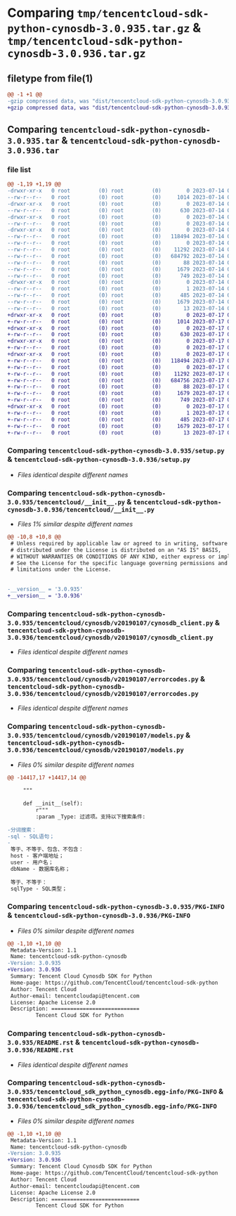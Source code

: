 # Comparing `tmp/tencentcloud-sdk-python-cynosdb-3.0.935.tar.gz` & `tmp/tencentcloud-sdk-python-cynosdb-3.0.936.tar.gz`

## filetype from file(1)

```diff
@@ -1 +1 @@
-gzip compressed data, was "dist/tencentcloud-sdk-python-cynosdb-3.0.935.tar", last modified: Fri Jul 14 00:21:39 2023, max compression
+gzip compressed data, was "dist/tencentcloud-sdk-python-cynosdb-3.0.936.tar", last modified: Mon Jul 17 00:22:41 2023, max compression
```

## Comparing `tencentcloud-sdk-python-cynosdb-3.0.935.tar` & `tencentcloud-sdk-python-cynosdb-3.0.936.tar`

### file list

```diff
@@ -1,19 +1,19 @@
-drwxr-xr-x   0 root         (0) root         (0)        0 2023-07-14 00:21:39.000000 tencentcloud-sdk-python-cynosdb-3.0.935/
--rw-r--r--   0 root         (0) root         (0)     1014 2023-07-14 00:21:39.000000 tencentcloud-sdk-python-cynosdb-3.0.935/setup.py
-drwxr-xr-x   0 root         (0) root         (0)        0 2023-07-14 00:21:39.000000 tencentcloud-sdk-python-cynosdb-3.0.935/tencentcloud/
--rw-r--r--   0 root         (0) root         (0)      630 2023-07-14 00:21:39.000000 tencentcloud-sdk-python-cynosdb-3.0.935/tencentcloud/__init__.py
-drwxr-xr-x   0 root         (0) root         (0)        0 2023-07-14 00:21:39.000000 tencentcloud-sdk-python-cynosdb-3.0.935/tencentcloud/cynosdb/
--rw-r--r--   0 root         (0) root         (0)        0 2023-07-14 00:21:39.000000 tencentcloud-sdk-python-cynosdb-3.0.935/tencentcloud/cynosdb/__init__.py
-drwxr-xr-x   0 root         (0) root         (0)        0 2023-07-14 00:21:39.000000 tencentcloud-sdk-python-cynosdb-3.0.935/tencentcloud/cynosdb/v20190107/
--rw-r--r--   0 root         (0) root         (0)   118494 2023-07-14 00:21:39.000000 tencentcloud-sdk-python-cynosdb-3.0.935/tencentcloud/cynosdb/v20190107/cynosdb_client.py
--rw-r--r--   0 root         (0) root         (0)        0 2023-07-14 00:21:39.000000 tencentcloud-sdk-python-cynosdb-3.0.935/tencentcloud/cynosdb/v20190107/__init__.py
--rw-r--r--   0 root         (0) root         (0)    11292 2023-07-14 00:21:39.000000 tencentcloud-sdk-python-cynosdb-3.0.935/tencentcloud/cynosdb/v20190107/errorcodes.py
--rw-r--r--   0 root         (0) root         (0)   684792 2023-07-14 00:21:39.000000 tencentcloud-sdk-python-cynosdb-3.0.935/tencentcloud/cynosdb/v20190107/models.py
--rw-r--r--   0 root         (0) root         (0)       88 2023-07-14 00:21:39.000000 tencentcloud-sdk-python-cynosdb-3.0.935/setup.cfg
--rw-r--r--   0 root         (0) root         (0)     1679 2023-07-14 00:21:39.000000 tencentcloud-sdk-python-cynosdb-3.0.935/PKG-INFO
--rw-r--r--   0 root         (0) root         (0)      749 2023-07-14 00:21:39.000000 tencentcloud-sdk-python-cynosdb-3.0.935/README.rst
-drwxr-xr-x   0 root         (0) root         (0)        0 2023-07-14 00:21:39.000000 tencentcloud-sdk-python-cynosdb-3.0.935/tencentcloud_sdk_python_cynosdb.egg-info/
--rw-r--r--   0 root         (0) root         (0)        1 2023-07-14 00:21:39.000000 tencentcloud-sdk-python-cynosdb-3.0.935/tencentcloud_sdk_python_cynosdb.egg-info/dependency_links.txt
--rw-r--r--   0 root         (0) root         (0)      485 2023-07-14 00:21:39.000000 tencentcloud-sdk-python-cynosdb-3.0.935/tencentcloud_sdk_python_cynosdb.egg-info/SOURCES.txt
--rw-r--r--   0 root         (0) root         (0)     1679 2023-07-14 00:21:39.000000 tencentcloud-sdk-python-cynosdb-3.0.935/tencentcloud_sdk_python_cynosdb.egg-info/PKG-INFO
--rw-r--r--   0 root         (0) root         (0)       13 2023-07-14 00:21:39.000000 tencentcloud-sdk-python-cynosdb-3.0.935/tencentcloud_sdk_python_cynosdb.egg-info/top_level.txt
+drwxr-xr-x   0 root         (0) root         (0)        0 2023-07-17 00:22:41.000000 tencentcloud-sdk-python-cynosdb-3.0.936/
+-rw-r--r--   0 root         (0) root         (0)     1014 2023-07-17 00:22:41.000000 tencentcloud-sdk-python-cynosdb-3.0.936/setup.py
+drwxr-xr-x   0 root         (0) root         (0)        0 2023-07-17 00:22:41.000000 tencentcloud-sdk-python-cynosdb-3.0.936/tencentcloud/
+-rw-r--r--   0 root         (0) root         (0)      630 2023-07-17 00:22:41.000000 tencentcloud-sdk-python-cynosdb-3.0.936/tencentcloud/__init__.py
+drwxr-xr-x   0 root         (0) root         (0)        0 2023-07-17 00:22:41.000000 tencentcloud-sdk-python-cynosdb-3.0.936/tencentcloud/cynosdb/
+-rw-r--r--   0 root         (0) root         (0)        0 2023-07-17 00:22:41.000000 tencentcloud-sdk-python-cynosdb-3.0.936/tencentcloud/cynosdb/__init__.py
+drwxr-xr-x   0 root         (0) root         (0)        0 2023-07-17 00:22:41.000000 tencentcloud-sdk-python-cynosdb-3.0.936/tencentcloud/cynosdb/v20190107/
+-rw-r--r--   0 root         (0) root         (0)   118494 2023-07-17 00:22:41.000000 tencentcloud-sdk-python-cynosdb-3.0.936/tencentcloud/cynosdb/v20190107/cynosdb_client.py
+-rw-r--r--   0 root         (0) root         (0)        0 2023-07-17 00:22:41.000000 tencentcloud-sdk-python-cynosdb-3.0.936/tencentcloud/cynosdb/v20190107/__init__.py
+-rw-r--r--   0 root         (0) root         (0)    11292 2023-07-17 00:22:41.000000 tencentcloud-sdk-python-cynosdb-3.0.936/tencentcloud/cynosdb/v20190107/errorcodes.py
+-rw-r--r--   0 root         (0) root         (0)   684756 2023-07-17 00:22:41.000000 tencentcloud-sdk-python-cynosdb-3.0.936/tencentcloud/cynosdb/v20190107/models.py
+-rw-r--r--   0 root         (0) root         (0)       88 2023-07-17 00:22:41.000000 tencentcloud-sdk-python-cynosdb-3.0.936/setup.cfg
+-rw-r--r--   0 root         (0) root         (0)     1679 2023-07-17 00:22:41.000000 tencentcloud-sdk-python-cynosdb-3.0.936/PKG-INFO
+-rw-r--r--   0 root         (0) root         (0)      749 2023-07-17 00:22:41.000000 tencentcloud-sdk-python-cynosdb-3.0.936/README.rst
+drwxr-xr-x   0 root         (0) root         (0)        0 2023-07-17 00:22:41.000000 tencentcloud-sdk-python-cynosdb-3.0.936/tencentcloud_sdk_python_cynosdb.egg-info/
+-rw-r--r--   0 root         (0) root         (0)        1 2023-07-17 00:22:41.000000 tencentcloud-sdk-python-cynosdb-3.0.936/tencentcloud_sdk_python_cynosdb.egg-info/dependency_links.txt
+-rw-r--r--   0 root         (0) root         (0)      485 2023-07-17 00:22:41.000000 tencentcloud-sdk-python-cynosdb-3.0.936/tencentcloud_sdk_python_cynosdb.egg-info/SOURCES.txt
+-rw-r--r--   0 root         (0) root         (0)     1679 2023-07-17 00:22:41.000000 tencentcloud-sdk-python-cynosdb-3.0.936/tencentcloud_sdk_python_cynosdb.egg-info/PKG-INFO
+-rw-r--r--   0 root         (0) root         (0)       13 2023-07-17 00:22:41.000000 tencentcloud-sdk-python-cynosdb-3.0.936/tencentcloud_sdk_python_cynosdb.egg-info/top_level.txt
```

### Comparing `tencentcloud-sdk-python-cynosdb-3.0.935/setup.py` & `tencentcloud-sdk-python-cynosdb-3.0.936/setup.py`

 * *Files identical despite different names*

### Comparing `tencentcloud-sdk-python-cynosdb-3.0.935/tencentcloud/__init__.py` & `tencentcloud-sdk-python-cynosdb-3.0.936/tencentcloud/__init__.py`

 * *Files 1% similar despite different names*

```diff
@@ -10,8 +10,8 @@
 # Unless required by applicable law or agreed to in writing, software
 # distributed under the License is distributed on an "AS IS" BASIS,
 # WITHOUT WARRANTIES OR CONDITIONS OF ANY KIND, either express or implied.
 # See the License for the specific language governing permissions and
 # limitations under the License.
 
 
-__version__ = '3.0.935'
+__version__ = '3.0.936'
```

### Comparing `tencentcloud-sdk-python-cynosdb-3.0.935/tencentcloud/cynosdb/v20190107/cynosdb_client.py` & `tencentcloud-sdk-python-cynosdb-3.0.936/tencentcloud/cynosdb/v20190107/cynosdb_client.py`

 * *Files identical despite different names*

### Comparing `tencentcloud-sdk-python-cynosdb-3.0.935/tencentcloud/cynosdb/v20190107/errorcodes.py` & `tencentcloud-sdk-python-cynosdb-3.0.936/tencentcloud/cynosdb/v20190107/errorcodes.py`

 * *Files identical despite different names*

### Comparing `tencentcloud-sdk-python-cynosdb-3.0.935/tencentcloud/cynosdb/v20190107/models.py` & `tencentcloud-sdk-python-cynosdb-3.0.936/tencentcloud/cynosdb/v20190107/models.py`

 * *Files 0% similar despite different names*

```diff
@@ -14417,17 +14417,14 @@
 
     """
 
     def __init__(self):
         r"""
         :param _Type: 过滤项。支持以下搜索条件:
 
-分词搜索：
-sql - SQL语句；
-
 等于、不等于、包含、不包含：
 host - 客户端地址；
 user - 用户名；
 dbName - 数据库名称；
 
 等于、不等于：
 sqlType - SQL类型；
```

### Comparing `tencentcloud-sdk-python-cynosdb-3.0.935/PKG-INFO` & `tencentcloud-sdk-python-cynosdb-3.0.936/PKG-INFO`

 * *Files 0% similar despite different names*

```diff
@@ -1,10 +1,10 @@
 Metadata-Version: 1.1
 Name: tencentcloud-sdk-python-cynosdb
-Version: 3.0.935
+Version: 3.0.936
 Summary: Tencent Cloud Cynosdb SDK for Python
 Home-page: https://github.com/TencentCloud/tencentcloud-sdk-python
 Author: Tencent Cloud
 Author-email: tencentcloudapi@tencent.com
 License: Apache License 2.0
 Description: ============================
         Tencent Cloud SDK for Python
```

### Comparing `tencentcloud-sdk-python-cynosdb-3.0.935/README.rst` & `tencentcloud-sdk-python-cynosdb-3.0.936/README.rst`

 * *Files identical despite different names*

### Comparing `tencentcloud-sdk-python-cynosdb-3.0.935/tencentcloud_sdk_python_cynosdb.egg-info/PKG-INFO` & `tencentcloud-sdk-python-cynosdb-3.0.936/tencentcloud_sdk_python_cynosdb.egg-info/PKG-INFO`

 * *Files 0% similar despite different names*

```diff
@@ -1,10 +1,10 @@
 Metadata-Version: 1.1
 Name: tencentcloud-sdk-python-cynosdb
-Version: 3.0.935
+Version: 3.0.936
 Summary: Tencent Cloud Cynosdb SDK for Python
 Home-page: https://github.com/TencentCloud/tencentcloud-sdk-python
 Author: Tencent Cloud
 Author-email: tencentcloudapi@tencent.com
 License: Apache License 2.0
 Description: ============================
         Tencent Cloud SDK for Python
```

